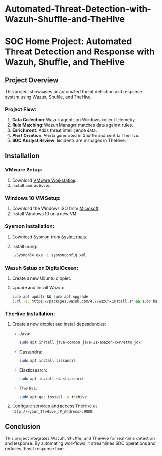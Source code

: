# Automated-Threat-Detection-with-Wazuh-Shuffle-and-TheHive

# SOC Home Project: Automated Threat Detection and Response with Wazuh, Shuffle, and TheHive

## Project Overview
This project showcases an automated threat detection and response system using Wazuh, Shuffle, and TheHive. 

### Project Flow:
1. **Data Collection**: Wazuh agents on Windows collect telemetry.
2. **Rule Matching**: Wazuh Manager matches data against rules.
3. **Enrichment**: Adds threat intelligence data.
4. **Alert Creation**: Alerts generated in Shuffle and sent to TheHive.
5. **SOC Analyst Review**: Incidents are managed in TheHive.

## Installation

### VMware Setup:
1. Download [VMware Workstation](https://www.vmware.com).
2. Install and activate.

### Windows 10 VM Setup:
1. Download the Windows ISO from [Microsoft](https://www.microsoft.com).
2. Install Windows 10 on a new VM.

### Sysmon Installation:
1. Download Sysmon from [Sysinternals](https://docs.microsoft.com/sysinternals).
2. Install using:

    ```bash
    .\Sysmon64.exe -i sysmonconfig.xml
    ```

### Wazuh Setup on DigitalOcean:
1. Create a new Ubuntu droplet.
2. Update and install Wazuh:

    ```bash
    sudo apt update && sudo apt upgrade
    curl -sO https://packages.wazuh.com/4.7/wazuh-install.sh && sudo bash ./wazuh-install.sh -a
    ```

### TheHive Installation:
1. Create a new droplet and install dependencies:

    - Java:
        ```bash
        sudo apt install java-common java-11-amazon-corretto-jdk
        ```
    - Cassandra:
        ```bash
        sudo apt install cassandra
        ```
    - Elasticsearch:
        ```bash
        sudo apt install elasticsearch
        ```
    - TheHive:
        ```bash
        sudo apt-get install -y thehive
        ```

2. Configure services and access TheHive at `http://<your_TheHive_IP_Address>:9000`.

## Conclusion
This project integrates Wazuh, Shuffle, and TheHive for real-time detection and response. By automating workflows, it streamlines SOC operations and reduces threat response time.

